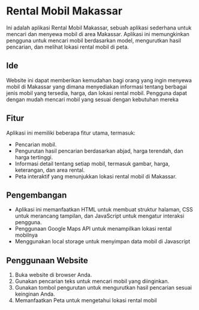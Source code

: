 # Rental Mobil Makassar
Ini adalah aplikasi Rental Mobil Makassar, sebuah aplikasi sederhana untuk mencari dan menyewa mobil di area Makassar. Aplikasi ini memungkinkan pengguna untuk mencari mobil berdasarkan model, mengurutkan hasil pencarian, dan melihat lokasi rental mobil di peta.

## Ide
Website ini dapat memberikan kemudahan bagi orang yang ingin menyewa mobil di Makassar yang dimana menyediakan informasi tentang berbagai jenis mobil yang tersedia, harga, dan lokasi rental mobil. Pengguna dapat dengan mudah mencari mobil yang sesuai dengan kebutuhan mereka

## Fitur
Aplikasi ini memiliki beberapa fitur utama, termasuk:
- Pencarian mobil.
- Pengurutan hasil pencarian berdasarkan abjad, harga terendah, dan harga tertinggi.
- Informasi detail tentang setiap mobil, termasuk gambar, harga, keterangan, dan area rental.
- Peta interaktif yang menunjukkan lokasi rental mobil di Makassar.

## Pengembangan
- Aplikasi ini memanfaatkan HTML untuk membuat struktur halaman, CSS untuk merancang tampilan, dan JavaScript untuk mengatur interaksi pengguna.
- Penggunaan Google Maps API untuk menampilkan lokasi rental mobilnya
- Menggunakan local storage untuk menyimpan data mobil di Javascript

## Penggunaan Website
1. Buka website di browser Anda.
2. Gunakan pencarian teks untuk mencari mobil yang diinginkan.
3. Gunakan tombol pengurutan untuk mengurutkan hasil pencarian sesuai keinginan Anda.
4. Memanfaatkan Peta untuk mengetahui lokasi rental mobil